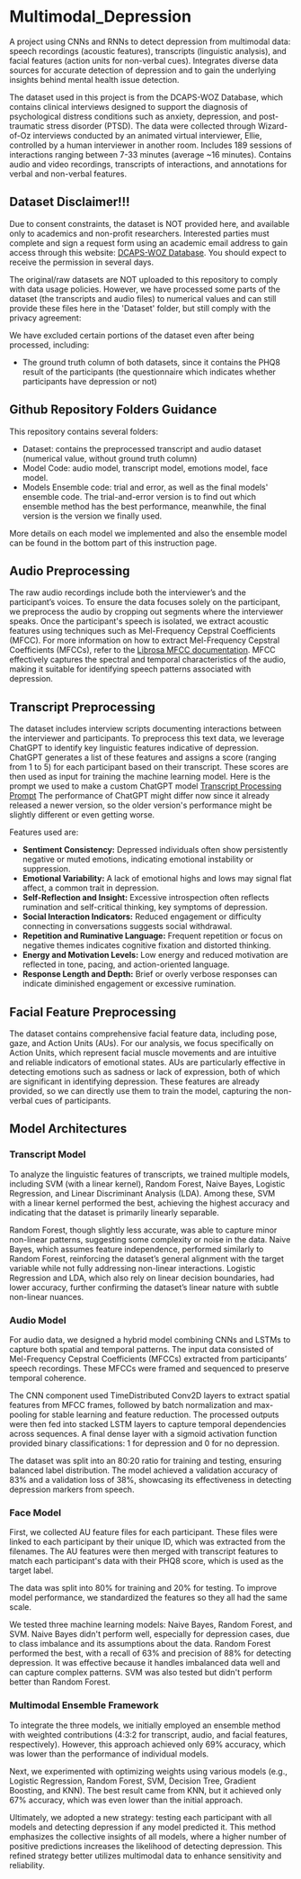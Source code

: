 # Multimodal_Depression
A project using CNNs and RNNs to detect depression from multimodal data: speech recordings (acoustic features), transcripts (linguistic analysis), and facial features (action units for non-verbal cues). Integrates diverse data sources for accurate detection of depression and to gain the underlying insights behind mental health issue detection.

The dataset used in this project is from the DCAPS-WOZ Database, which contains clinical interviews designed to support the diagnosis of psychological distress conditions such as anxiety, depression, and post-traumatic stress disorder (PTSD). The data were collected through Wizard-of-Oz interviews conducted by an animated virtual interviewer, Ellie, controlled by a human interviewer in another room. Includes 189 sessions of interactions ranging between 7-33 minutes (average ~16 minutes). Contains audio and video recordings, transcripts of interactions, and annotations for verbal and non-verbal features.

## Dataset Disclaimer!!!
Due to consent constraints, the dataset is NOT provided here, and available only to academics and non-profit researchers. Interested parties must complete and sign a request form using an academic email address to gain access through this website: [DCAPS-WOZ Database](https://dcapswoz.ict.usc.edu/). You should expect to receive the permission in several days.

The original/raw datasets are NOT uploaded to this repository to comply with data usage policies. However, we have processed some parts of the dataset (the transcripts and audio files) to numerical values and can still provide these files here in the 'Dataset' folder, but still comply with the privacy agreement:

We have excluded certain portions of the dataset even after being processed, including:
- The ground truth column of both datasets, since it contains the PHQ8 result of the participants (the questionnaire which indicates whether participants have depression or not)

## Github Repository Folders Guidance
This repository contains several folders:
- Dataset: contains the preprocessed transcript and audio dataset (numerical value, without ground truth column)
- Model Code: audio model, transcript model, emotions model, face model.
- Models Ensemble code: trial and error, as well as the final models' ensemble code. The trial-and-error version is to find out which ensemble method has the best performance, meanwhile, the final version is the version we finally used.

More details on each model we implemented and also the ensemble model can be found in the bottom part of this instruction page. 

## Audio Preprocessing
The raw audio recordings include both the interviewer’s and the participant’s voices. To ensure the data focuses solely on the participant, we preprocess the audio by cropping out segments where the interviewer speaks. Once the participant's speech is isolated, we extract acoustic features using techniques such as Mel-Frequency Cepstral Coefficients (MFCC). For more information on how to extract Mel-Frequency Cepstral Coefficients (MFCCs), refer to the [Librosa MFCC documentation](https://librosa.org/doc/latest/generated/librosa.feature.mfcc.html?utm_source=chatgpt.com). MFCC effectively captures the spectral and temporal characteristics of the audio, making it suitable for identifying speech patterns associated with depression.

## Transcript Preprocessing
The dataset includes interview scripts documenting interactions between the interviewer and participants. To preprocess this text data, we leverage ChatGPT to identify key linguistic features indicative of depression. ChatGPT generates a list of these features and assigns a score (ranging from 1 to 5) for each participant based on their transcript. These scores are then used as input for training the machine learning model. Here is the prompt we used to make a custom ChatGPT model [Transcript Processing Prompt](https://docs.google.com/document/d/1-fOb1O6eGVn1u-EGGAuLoVHyopnJMHrD4SBmxVuP0bc/edit?usp=sharing) The performance of ChatGPT might differ now since it already released a newer version, so the older version's performance might be slightly different or even getting worse. 

Features used are:
- **Sentiment Consistency:** Depressed individuals often show persistently negative or muted emotions, indicating emotional instability or suppression.
- **Emotional Variability:** A lack of emotional highs and lows may signal flat affect, a common trait in depression.
- **Self-Reflection and Insight:** Excessive introspection often reflects rumination and self-critical thinking, key symptoms of depression.
- **Social Interaction Indicators:** Reduced engagement or difficulty connecting in conversations suggests social withdrawal.
- **Repetition and Ruminative Language:** Frequent repetition or focus on negative themes indicates cognitive fixation and distorted thinking.
- **Energy and Motivation Levels:** Low energy and reduced motivation are reflected in tone, pacing, and action-oriented language.
- **Response Length and Depth:** Brief or overly verbose responses can indicate diminished engagement or excessive rumination.

## Facial Feature Preprocessing
The dataset contains comprehensive facial feature data, including pose, gaze, and Action Units (AUs). For our analysis, we focus specifically on Action Units, which represent facial muscle movements and are intuitive and reliable indicators of emotional states. AUs are particularly effective in detecting emotions such as sadness or lack of expression, both of which are significant in identifying depression. These features are already provided, so we can directly use them to train the model, capturing the non-verbal cues of participants.

## Model Architectures
### Transcript Model
To analyze the linguistic features of transcripts, we trained multiple models, including SVM (with a linear kernel), Random Forest, Naive Bayes, Logistic Regression, and Linear Discriminant Analysis (LDA). Among these, SVM with a linear kernel performed the best, achieving the highest accuracy and indicating that the dataset is primarily linearly separable.

Random Forest, though slightly less accurate, was able to capture minor non-linear patterns, suggesting some complexity or noise in the data. Naive Bayes, which assumes feature independence, performed similarly to Random Forest, reinforcing the dataset’s general alignment with the target variable while not fully addressing non-linear interactions. Logistic Regression and LDA, which also rely on linear decision boundaries, had lower accuracy, further confirming the dataset’s linear nature with subtle non-linear nuances.

### Audio Model
For audio data, we designed a hybrid model combining CNNs and LSTMs to capture both spatial and temporal patterns. The input data consisted of Mel-Frequency Cepstral Coefficients (MFCCs) extracted from participants’ speech recordings. These MFCCs were framed and sequenced to preserve temporal coherence.

The CNN component used TimeDistributed Conv2D layers to extract spatial features from MFCC frames, followed by batch normalization and max-pooling for stable learning and feature reduction. The processed outputs were then fed into stacked LSTM layers to capture temporal dependencies across sequences. A final dense layer with a sigmoid activation function provided binary classifications: 1 for depression and 0 for no depression.

The dataset was split into an 80:20 ratio for training and testing, ensuring balanced label distribution. The model achieved a validation accuracy of 83% and a validation loss of 38%, showcasing its effectiveness in detecting depression markers from speech.

### Face Model
First, we collected AU feature files for each participant. These files were linked to each participant by their unique ID, which was extracted from the filenames. The AU features were then merged with transcript features to match each participant's data with their PHQ8 score, which is used as the target label.

The data was split into 80% for training and 20% for testing. To improve model performance, we standardized the features so they all had the same scale.

We tested three machine learning models: Naive Bayes, Random Forest, and SVM. Naive Bayes didn't perform well, especially for depression cases, due to class imbalance and its assumptions about the data. Random Forest performed the best, with a recall of 63% and precision of 88% for detecting depression. It was effective because it handles imbalanced data well and can capture complex patterns. SVM was also tested but didn't perform better than Random Forest.

### Multimodal Ensemble Framework
To integrate the three models, we initially employed an ensemble method with weighted contributions (4:3:2 for transcript, audio, and facial features, respectively). However, this approach achieved only 69% accuracy, which was lower than the performance of individual models.

Next, we experimented with optimizing weights using various models (e.g., Logistic Regression, Random Forest, SVM, Decision Tree, Gradient Boosting, and KNN). The best result came from KNN, but it achieved only 67% accuracy, which was even lower than the initial approach.

Ultimately, we adopted a new strategy: testing each participant with all models and detecting depression if any model predicted it. This method emphasizes the collective insights of all models, where a higher number of positive predictions increases the likelihood of detecting depression. This refined strategy better utilizes multimodal data to enhance sensitivity and reliability.
